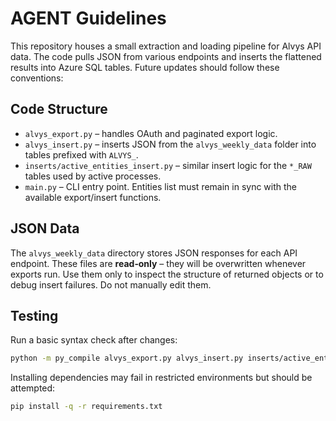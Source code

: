 # AGENT Guidelines

This repository houses a small extraction and loading pipeline for Alvys API data.
The code pulls JSON from various endpoints and inserts the flattened results into
Azure SQL tables. Future updates should follow these conventions:

## Code Structure
- `alvys_export.py` – handles OAuth and paginated export logic.
- `alvys_insert.py` – inserts JSON from the `alvys_weekly_data` folder into
tables prefixed with `ALVYS_`.
- `inserts/active_entities_insert.py` – similar insert logic for the
`*_RAW` tables used by active processes.
- `main.py` – CLI entry point. Entities list must remain in sync with the
available export/insert functions.

## JSON Data
The `alvys_weekly_data` directory stores JSON responses for each API endpoint.
These files are **read‑only** – they will be overwritten whenever exports run.
Use them only to inspect the structure of returned objects or to debug insert
failures. Do not manually edit them.

## Testing
Run a basic syntax check after changes:

```bash
python -m py_compile alvys_export.py alvys_insert.py inserts/active_entities_insert.py main.py
```

Installing dependencies may fail in restricted environments but should be
attempted:

```bash
pip install -q -r requirements.txt
```

